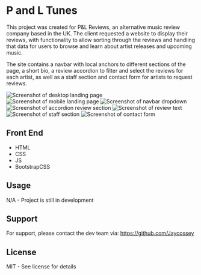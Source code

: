 # P and L Tunes

This project was created for P&L Reviews, an alternative music review company based in the UK. The client requested a website to display their reviews, with functionality to allow sorting through the reviews and handling that data for users to browse and learn about artist releases and upcoming music. 

The site contains a navbar with local anchors to different sections of the page, a short bio, a review accordion to filter and select the reviews for each artist, as well as a staff section and contact form for artists to request reviews. 

![Screenshot of desktop landing page](./assets/images/screenshots/landing-page-desktop.PNG)
![Screenshot of mobile landing page](./assets/images/screenshots/landing-page-mobile.PNG)
![Screenshot of navbar dropdown](./assets/images/screenshots/navbar-mobile-drop.PNG)
![Screenshot of accordion review section](./assets/images/screenshots/mobile-review-dropdown.PNG)
![Screenshot of review text](./assets/images/screenshots/review-text.PNG)
![Screenshot of staff section](./assets/images/screenshots/staff-section.PNG)
![Screenshot of contact form](./assets/images/screenshots/contact-form.PNG)

## Front End

- HTML
- CSS
- JS
- BootstrapCSS

## Usage

N/A - Project is still in development

## Support

For support, please contact the dev team via: https://github.com/Jaycossey

## License

MIT - See license for details

